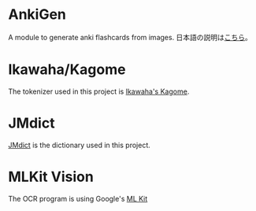 # AnkiGen
A module to generate anki flashcards from images.
日本語の説明は[こちら](github.com/ramdhanyA/ankigen/README-ja.md)。

#  Ikawaha/Kagome
The tokenizer used in this project is [Ikawaha's Kagome](github.com/ikawaha/kagome).

# JMdict
[JMdict](https://www.edrdg.org/jmdict/) is the dictionary used in this project.

# MLKit Vision
The OCR program is using Google's [ML Kit](https://developers.google.com/ml-kit)